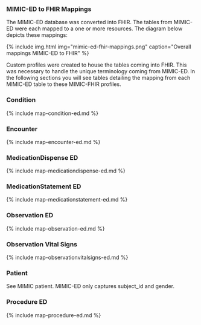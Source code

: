 ### MIMIC-ED to FHIR Mappings
The MIMIC-ED database was converted into FHIR. The tables from MIMIC-ED were each mapped to a one or more resources. The diagram below depicts these mappings:


{% include img.html img="mimic-ed-fhir-mappings.png" caption="Overall mappings MIMIC-ED to FHIR" %}

Custom profiles were created to house the tables coming into FHIR. This was necessary to handle the unique terminology coming from MIMIC-ED. In the following sections you will see tables detailing the mapping from each MIMIC-ED table to these MIMIC-FHIR profiles.

### Condition
{% include map-condition-ed.md %}

### Encounter
{% include map-encounter-ed.md %}

### MedicationDispense ED
{% include map-medicationdispense-ed.md %}

### MedicationStatement ED
{% include map-medicationstatement-ed.md %}

### Observation ED
{% include map-observation-ed.md %}

### Observation Vital Signs
{% include map-observationvitalsigns-ed.md %}

### Patient
See MIMIC patient. MIMIC-ED only captures subject_id and gender. 

### Procedure ED
{% include map-procedure-ed.md %}
